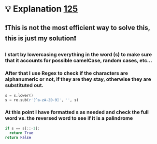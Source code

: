 # 💡 Explanation [125](https://leetcode.com/problems/valid-palindrome/)
## ❗This is not the most efficient way to solve this, this is just my solution❗
### I start by lowercasing everything in the word (s) to make sure that it accounts for possible camelCase, random cases, etc...
### After that I use Regex to check if the characters are alphanumeric or not, if they are they stay, otherwise they are substituted out.
```python
s = s.lower()
s = re.sub(r'[^a-zA-Z0-9]', '', s)
```
### At this point I have formatted s as needed and check the full word vs. the reversed word to see if it is a palindrome
```python
if s == s[::-1]:
  return True
return False
```